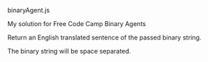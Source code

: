 binaryAgent.js

My solution for Free Code Camp Binary Agents

Return an English translated sentence of the passed binary string.

The binary string will be space separated.
